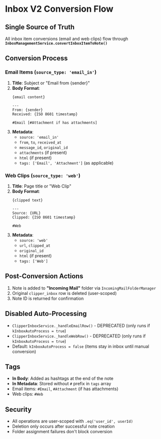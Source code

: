# Inbox V2 Conversion Flow

## Single Source of Truth
All inbox item conversions (email and web clips) flow through **`InboxManagementService.convertInboxItemToNote()`**

## Conversion Process

### Email Items (`source_type: 'email_in'`)
1. **Title**: Subject or "Email from {sender}"
2. **Body Format**:
   ```
   {email content}
   
   ---
   From: {sender}
   Received: {ISO 8601 timestamp}
   
   #Email [#Attachment if has attachments]
   ```
3. **Metadata**:
   - `source: 'email_in'`
   - `from`, `to`, `received_at`
   - `message_id`, `original_id`
   - `attachments` (if present)
   - `html` (if present)
   - `tags: ['Email', 'Attachment']` (as applicable)

### Web Clips (`source_type: 'web'`)
1. **Title**: Page title or "Web Clip"
2. **Body Format**:
   ```
   {clipped text}
   
   ---
   Source: {URL}
   Clipped: {ISO 8601 timestamp}
   
   #Web
   ```
3. **Metadata**:
   - `source: 'web'`
   - `url`, `clipped_at`
   - `original_id`
   - `html` (if present)
   - `tags: ['Web']`

## Post-Conversion Actions
1. Note is added to **"Incoming Mail"** folder via `IncomingMailFolderManager`
2. Original `clipper_inbox` row is deleted (user-scoped)
3. Note ID is returned for confirmation

## Disabled Auto-Processing
- `ClipperInboxService._handleEmailRow()` - DEPRECATED (only runs if `kInboxAutoProcess = true`)
- `ClipperInboxService._handleWebRow()` - DEPRECATED (only runs if `kInboxAutoProcess = true`)
- Default: `kInboxAutoProcess = false` (items stay in inbox until manual conversion)

## Tags
- **In Body**: Added as hashtags at the end of the note
- **In Metadata**: Stored without `#` prefix in `tags` array
- Email items: `#Email`, `#Attachment` (if has attachments)
- Web clips: `#Web`

## Security
- All operations are user-scoped with `.eq('user_id', userId)`
- Deletion only occurs after successful note creation
- Folder assignment failures don't block conversion
